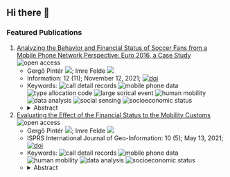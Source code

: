 ## Hi there 👋

### Featured Publications

1. [Analyzing the Behavior and Financial Status of Soccer Fans from a Mobile Phone Network Perspective: Euro 2016, a Case Study](https://www.mdpi.com/2078-2489/12/11/468) ![open access](https://img.shields.io/badge/journal%20article-open%20access-green.svg)
    - Gergő Pintér [![](https://orcid.org/sites/default/files/images/orcid_16x16.png)](https://orcid.org/0000-0003-4731-3816); Imre Felde [![](https://orcid.org/sites/default/files/images/orcid_16x16.png)](https://orcid.org/0000-0003-4126-2480)
    - Information: 12 (11); November 12, 2021; [![doi](https://img.shields.io/badge/DOI-10.3390/info12110468-blue.svg)](https://www.mdpi.com/2078-2489/12/11/468)
    - Keywords: ![call detail records](https://img.shields.io/badge/-call%20detail%20records-gray.svg) ![mobile phone data](https://img.shields.io/badge/-mobile%20phone%20data-gray.svg) ![type allocation code](https://img.shields.io/badge/-type%20allocation%20code-gray.svg) ![large sorical event](https://img.shields.io/badge/-large%20social%20event-gray.svg) ![human mobility](https://img.shields.io/badge/-human%20mobility-gray.svg) ![data analysis](https://img.shields.io/badge/-data%20analysis-gray.svg) ![social sensing](https://img.shields.io/badge/-social%20sensing-gray.svg) ![socioeconomic status](https://img.shields.io/badge/-socioeconomic%20status-gray.svg)
    - <details>
        <summary>Abstract</summary>
        In this study, Call Detail Records (CDRs), covering Budapest, for the month of June in 2016 has been analyzed. During this observation period, the 2016 UEFA European Football Championship took place, which affected significantly the habit of the residents, despite the fact that not a single match was played in the city. We evaluated the fans' behavior in Budapest, during and after the Hungarian matches, and found that the mobile phone network activity reflects the football fans' behavior, demonstrating the potential of mobile phone network data within a social sensing system.
        The Call Detail Records are enriched with mobile phone properties to analyze the subscribers' devices. Applying the device information (Type Allocation Code) from the activity records, the Subscriber Identity Modules, that do not operate in cell phones are omitted from mobility analyses, allowing to focus on people.
        The mobile phone price is proposed and evaluated as a socioeconomic indicator, and correlation between the phone price and the mobility customs have been found. We also found that, beside the cell phone price, the subscriber age and the subscription type also have an effect on the mobility. On the other hand, these do not seem to affect the interest in football.
    </details>
2. [Evaluating the Effect of the Financial Status to the Mobility Customs](https://www.mdpi.com/2220-9964/10/5/328) ![open access](https://img.shields.io/badge/journal%20article-open%20access-green.svg)
    - Gergő Pintér [![](https://orcid.org/sites/default/files/images/orcid_16x16.png)](https://orcid.org/0000-0003-4731-3816); Imre Felde [![](https://orcid.org/sites/default/files/images/orcid_16x16.png)](https://orcid.org/0000-0003-4126-2480)
    - ISPRS International Journal of Geo-Information: 10 (5); May 13, 2021; [![doi](https://img.shields.io/badge/DOI-10.3390/ijgi10050328-blue.svg)](https://www.mdpi.com/2220-9964/10/5/328)
    - Keywords: ![call detail records](https://img.shields.io/badge/-call%20detail%20records-gray.svg) ![mobile phone data](https://img.shields.io/badge/-mobile%20phone%20data-gray.svg) ![human mobility](https://img.shields.io/badge/-human%20mobility-gray.svg) ![data analysis](https://img.shields.io/badge/-data%20analysis-gray.svg) ![socioeconomic status](https://img.shields.io/badge/-socioeconomic%20status-gray.svg)
    - <details>
        <summary>Abstract</summary>
        In this article, we explore the relationship between cellular phone data and housing prices in Budapest, Hungary. We determine mobility indicators from one months of Call Detail Records (CDR) data, while the property price data are used to characterize the socioeconomic status at the Capital of Hungary. First, we validated the proposed methodology by comparing the Home and Work locations estimation and the commuting patterns derived from the cellular network dataset with reports of the national mini census. We investigated the statistical relationships between mobile phone indicators, such as Radius of Gyration, the distance between Home and Work locations or the Entropy of visited cells, and measures of economic status based on housing prices. Our findings show that the mobility correlates significantly with the socioeconomic status. We performed Principal Component Analysis (PCA) on combined vectors of mobility indicators in order to characterize the dependence of mobility habits on socioeconomic status. The results of the PCA investigation showed remarkable correlation of housing prices and mobility customs.
    </details>



<!--
**pintergreg/pintergreg** is a ✨ _special_ ✨ repository because its `README.md` (this file) appears on your GitHub profile.

Here are some ideas to get you started:

- 🔭 I’m currently working on ...
- 🌱 I’m currently learning ...
- 👯 I’m looking to collaborate on ...
- 🤔 I’m looking for help with ...
- 💬 Ask me about ...
- 📫 How to reach me: ...
- 😄 Pronouns: ...
- ⚡ Fun fact: ...
-->
